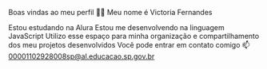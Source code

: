 Boas vindas ao meu perfil 💙💙
Meu nome é Victoria Fernandes 

Estou estudando na Alura
Estou me desenvolvendo na linguagem JavaScript
Utilizo esse espaço para minha organização e compartilhamento dos meu projetos desenvolvidos
Você pode entrar em contato comigo 📫
00001102928008sp@al.educacao.sp.gov.br
